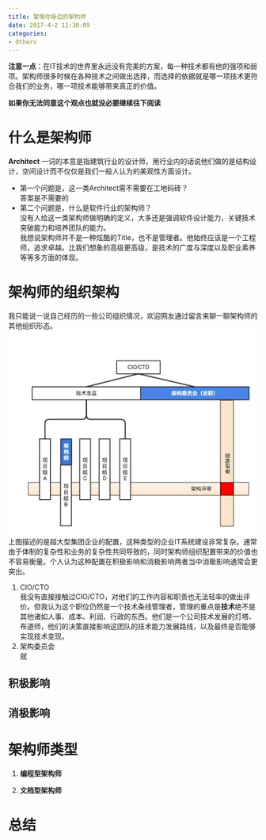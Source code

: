 ```yaml
---
title: 警惕你身边的架构师
date: 2017-4-2 11:30:09
categories:
- Others
---
```


**注意一点**：在IT技术的世界里永远没有完美的方案，每一种技术都有他的强项和弱项。架构师很多时候在各种技术之间做出选择，而选择的依据就是哪一项技术更符合我们的业务，哪一项技术能够带来真正的价值。

**如果你无法同意这个观点也就没必要继续往下阅读**

# 什么是架构师
**Architect** 一词的本意是指建筑行业的设计师，用行业内的话说他们做的是结构设计，空间设计而不仅仅是我们一般人认为的美观性方面设计。
 - 第一个问题是，这一类Architect需不需要在工地码砖？   
 答案是不需要的
 - 第二个问题是，什么是软件行业的架构师？   
 没有人给这一类架构师做明确的定义，大多还是强调软件设计能力，关键技术突破能力和培养团队的能力。   
 我想说架构师并不是一种炫酷的Title，也不是管理者。他始终应该是一个工程师，追求卓越。比我们想象的高级更高级，是技术的广度与深度以及职业素养等等多方面的体现。



# 架构师的组织架构
我只能说一说自己经历的一些公司组织情况，欢迎网友通过留言来聊一聊架构师的其他组织形态。
![顶配](/assets/img/others/arch1.jpg)
上图描述的是超大型集团企业的配置，这种类型的企业IT系统建设非常复杂。通常由于体制的复杂性和业务的复杂性共同导致的，同时架构师组织配置带来的价值也不容易衡量。个人认为这种配置在积极影响和消极影响两者当中消极影响通常会更突出。

1. CIO/CTO   
  我没有直接接触过CIO/CTO，对他们的工作内容和职责也无法轻率的做出评价。但我认为这个职位仍然是一个技术条线管理者，管理的重点是**技术**绝不是其他诸如人事、成本、利润、行政的东西。他们是一个公司技术发展的灯塔、布道师，他们的决策直接影响这团队的技术能力发展路线，以及最终是否能够实现技术变现。
2. 架构委员会   
  就

## 积极影响


## 消极影响

# 架构师类型

1. **编程型架构师**


2. **文档型架构师**



# 总结
